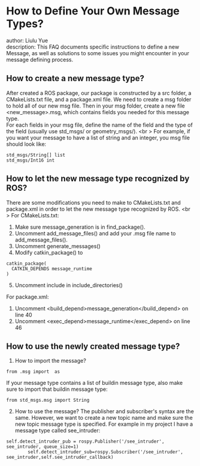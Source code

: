 # How to Define Your Own Message Types?
author: Liulu Yue <br />
description: This FAQ documents specific instructions to define a new Message, as well as solutions to some issues you might encounter in your message defining process.

## How to create a new message type?
After created a ROS package, our package is constructed by a src folder, a CMakeLists.txt file, and a package.xml file. We need to create a msg folder to hold all of our new msg file. Then in your msg folder, create a new file <new_message>.msg, which contains fields you needed for this message type. <br />
For each fields in your msg file, define the name of the field and the type of the field (usually use std_msgs/<Type> or geometry_msgs/<Type>). <br \>
  For example, if you want your message to have a list of string and an integer, you msg file should look like:
  <pre><code>std_msgs/String[] list
std_msgs/Int16 int</code></pre>

## How to let the new message type recognized by ROS?
There are some modifications you need to make to CMakeLists.txt and package.xml in order to let the new message type recognized by ROS. <br \>
For CMakeLists.txt:
1. Make sure message_generation is in find_package().
2. Uncomment add_message_files() and add your .msg file name to add_message_files().
3. Uncomment generate_messages()
4. Modify catkin_package() to
<pre><code>catkin_package(
  CATKIN_DEPENDS message_runtime
)</code></pre>
5. Uncomment include in include_directories()
  
For package.xml:
  1. Uncomment <build_depend>message_generation</build_depend> on line 40
  2. Uncomment <exec_depend>message_runtime</exec_depend> on line 46

## How to use the newly created message type?
1. How to import the message?
  <pre><code>from <package_name>.msg import <message_name> as <message_name></code></pre>
  If your message type contains a list of buildin message type, also make sure to import that buildin message type:
  <pre><code>from std_msgs.msg import String</code></pre>
2. How to use the message?
  The publisher and subscriber's syntax are the same. However, we want to create a new topic name and make sure the new topic message type is specified. For example in my project I have a message type called see_intruder:
  <pre><code>self.detect_intruder_pub = rospy.Publisher('/see_intruder', see_intruder, queue_size=1)
        self.detect_intruder_sub=rospy.Subscriber('/see_intruder', see_intruder,self.see_intruder_callback)
  </code></pre>


